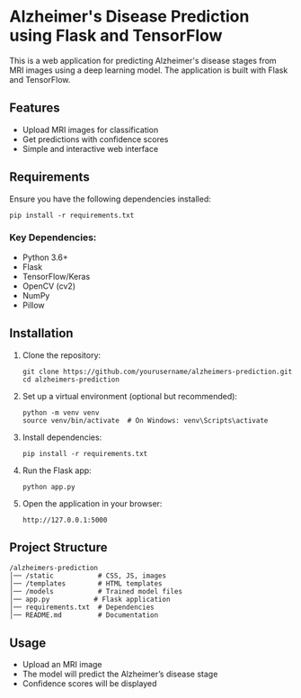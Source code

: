 # Alzheimer's Disease Prediction using Flask and TensorFlow

This is a web application for predicting Alzheimer's disease stages from MRI images using a deep learning model. The application is built with Flask and TensorFlow.

## Features
- Upload MRI images for classification  
- Get predictions with confidence scores  
- Simple and interactive web interface  

## Requirements  
Ensure you have the following dependencies installed:  

```
pip install -r requirements.txt
```

### Key Dependencies:  
- Python 3.6+  
- Flask  
- TensorFlow/Keras  
- OpenCV (cv2)  
- NumPy  
- Pillow  

## Installation  

1. Clone the repository:  
   ```
   git clone https://github.com/yourusername/alzheimers-prediction.git  
   cd alzheimers-prediction  
   ```

2. Set up a virtual environment (optional but recommended):  
   ```
   python -m venv venv  
   source venv/bin/activate  # On Windows: venv\Scripts\activate  
   ```

3. Install dependencies:  
   ```
   pip install -r requirements.txt  
   ```

4. Run the Flask app:  
   ```
   python app.py  
   ```

5. Open the application in your browser:  
   ```
   http://127.0.0.1:5000  
   ```

## Project Structure  
```
/alzheimers-prediction  
│── /static           # CSS, JS, images  
│── /templates        # HTML templates  
│── /models           # Trained model files  
│── app.py           # Flask application  
│── requirements.txt  # Dependencies  
│── README.md         # Documentation  
```

## Usage  
- Upload an MRI image  
- The model will predict the Alzheimer’s disease stage  
- Confidence scores will be displayed  




